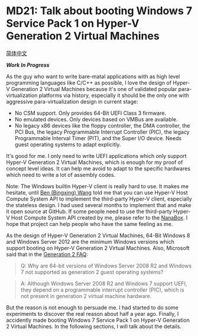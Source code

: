 ﻿# MD21: Talk about booting Windows 7 Service Pack 1 on Hyper-V Generation 2 Virtual Machines

[简体中文](ReadMe.zh-CN.md)

***Work In Progress***

As the guy who want to write bare-matal applications with as high level
programming languages like C/C++ as possible, I love the design of Hyper-V
Generation 2 Virtual Machines because it's one of validated popular
para-virtualization platforms via history, especially it should be the only
one with aggressive para-virtualization design in current stage:

- No CSM support. Only provides 64-Bit UEFI Class 3 firmware.
- No emulated devices. Only devices based on VMBus are available.
- No legacy x86 devices like the floppy controller, the DMA controller, the
  PCI Bus, the legacy Programmable Interrupt Controller (PIC), the legacy
  Programmable Interval Timer (PIT), and the Super I/O device. Needs guest
  operating systems to adapt explicitly.

It's good for me. I only need to write UEFI applications which only support
Hyper-V Generation 2 Virtual Machines, which is enough for my proof of concept
level ideas. It can help me avoid to adapt to the specific hardwares which need
to write a lot of assembly codes.

Note: The Windows builtin Hyper-V client is really hard to use. It makes me
hesitate, until [Ben (Bingxing) Wang] told me that you can use Hyper-V Host
Compute System API to implement the third-party Hyper-V client, especially 
the stateless design. I had used several months to implement that and make it
open source at GitHub. If some people need to use the third-party Hyper-V Host
Compute System API created by me, please refer to the [NanaBox]. I hope that
project can help people who have the same feeling as me.

[Ben (Bingxing) Wang]: https://github.com/imbushuo
[NanaBox]: https://github.com/M2Team/NanaBox

As the design of Hyper-V Generation 2 Virtual Machines, 64-Bit Windows 8 and
Windows Server 2012 are the minimum Windows versions which support booting on
Hyper-V Generation 2 Virtual Machines. Also, Microsoft said that in the
[Generation 2 FAQ]:

> Q: Why are 64-bit versions of Windows Server 2008 R2 and Windows 7 not
  supported as generation 2 guest operating systems?

> A: Although Windows Server 2008 R2 and Windows 7 support UEFI, they depend on
  a programmable interrupt controller (PIC), which is not present in generation
  2 virtual machine hardware.

[Generation 2 FAQ]: https://learn.microsoft.com/en-us/previous-versions/windows/it-pro/windows-server-2012-r2-and-2012/dn282285(v=ws.11)#why-are-64-bit-versions-of-windows-server-2008-r2-and-windows-7-not-supported-as-generation-2-guest-operating-systems

But the reason is not enough to persuade me. I had started to do some
experiments to discover the real reason about half a year ago. Finally, I
accidently made booting Windows 7 Service Pack 1 on Hyper-V Generation 2
Virtual Machines. In the following sections, I will talk about the details.
